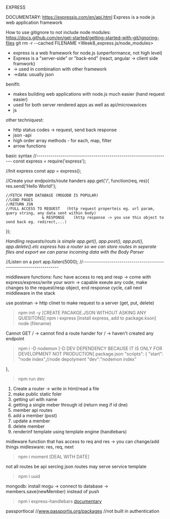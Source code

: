 EXPRESS

DOCUMENTARY: https://expressjs.com/en/api.html
Express is a node js web application framework 


How to use gitignore to not include node modules: https://docs.github.com/en/get-started/getting-started-with-git/ignoring-files
git rm -r --cached FILENAME <Week8_express.js/node_modules>


- express is a web framework for node.js (unperformance, not high level)
- Express is a "server-side" or "back-end" {react, angular -> client side framwork} 
- -> used in combination with other framework
- ->data: usually json

benifit:
- makes building web applications with node.js much easier (hand request easier)
- used for both server rendered apps as well as api/microwavices
- js

other techniquest:
- http status codes -> request, send back response
- json -api
- high order array methods - for each, map, filter
- arrow functions


basic syntax
//------------------------------------------------------------------
const express = require('express');

//Init express
const app = express();

//Create your endpoints/route handers
app.get('/', function(req, res){
    res.send('Hello World!');

    //FETCH FROM DATABASE (MOGODB IS POPULAR)
    //LOAD PAGES   
    //RETURN JSN
    //FULL ACCESS TO REQUEST   (http request properteis eg. url param, query string, any data sent within body) 
                    & RESPONSE    (http response -> you use this object to send back eg. redirect,...)
}); 


*Handling requests/routs is simple*
*app.get(), app.post(), app.put(), app.delete().etc*
*express has a router so we can store routes in seperate files and export*
*we can parse incoming data with the Body Parser*

//Listen on a port
app.listen(5000);
//------------------------------------------------------------------

middleware functions: func have access to req and resp
-> come with express/express/write your worn
-> capable exeute any code,
            make changes to the request/resp object, 
            end response cycle, 
            call next middleware in the stack


use postman -> http clinet to make request to a server (get, put, delete)


>npm init -y  [CREATE PACAKGE.JSON WITHOUT ASKING ANY QUESITONS]
>npm i express [install express, add to package.kson]
>node (filename)


Cannot GET / -> cannot find a route hander for /    ->  haven't created any endpoint

>npm i -D nodemon  [-D DEV DEPENDENCY BECAUSE IT IS ONLY FOR DEVELOPMENT NOT PRODUCTION]
package.json
  "scripts": {
    "start": "node index",//node depolyment
    "dev":"nodemon index"

  },

>npm run dev




1. Create a router -> write in html/read a file
2. make public static foler
3. getting url with name
4. getting a single meber through id (return meg if id dne)
5. member api routes
6. add a member (post)
7. update a member
8. delete member
9. renderinf template using template engine (handlebars)


midleware function that has access to req and res -> you can change/add things
midlesware: res, req, next

>npm i moment [DEAL WITH DATE]


not all routes be api sercing json
routes may serve service template

>npm i uuid



mongodb:
install mogu -> connect to database -> members.save(newMember) instead of push

>npm i express-handlebars
[documentary](https://github.com/express-handlebars/express-handlebars)


passportlocal
//www.passportjs.org/packages
//not built in authentication